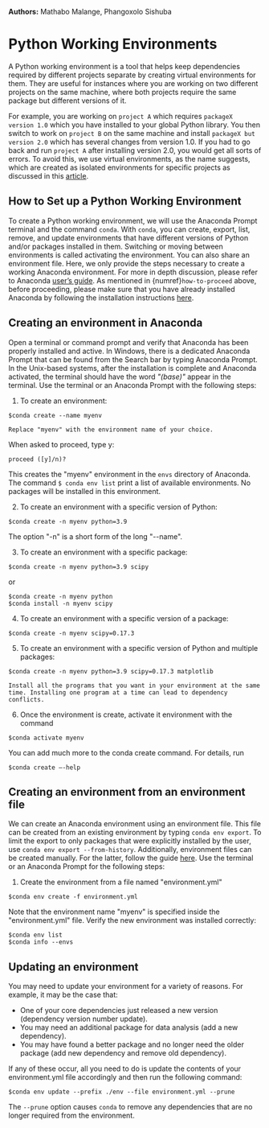 <!-- @format -->

**Authors:** Mathabo Malange, Phangoxolo Sishuba

# Python Working Environments

A Python working environment is a tool that helps keep dependencies required by
different projects separate by creating virtual environments for them. They are
useful for instances where you are working on two different projects on the same
machine, where both projects require the same package but different versions of
it.

For example, you are working on `project A` which requires
`packageX version 1.0` which you have installed to your global Python library.
You then switch to work on `project B` on the same machine and install
`packageX but version 2.0` which has several changes from version 1.0. If you
had to go back and run `project A` after installing version 2.0, you would get
all sorts of errors. To avoid this, we use virtual environments, as the name
suggests, which are created as isolated environments for specific projects as
discussed in this
[article](https://www.freecodecamp.org/news/how-to-setup-virtual-environments-in-python/).

## How to Set up a Python Working Environment

To create a Python working environment, we will use the Anaconda Prompt terminal
and the command `conda`. With `conda`, you can create, export, list, remove, and
update environments that have different versions of Python and/or packages
installed in them. Switching or moving between environments is called activating
the environment. You can also share an environment file. Here, we only provide
the steps necessary to create a working Anaconda environment. For more in depth
discussion, please refer to Anaconda
[user’s guide](https://conda.io/projects/conda/en/latest/user-guide/index.html).
As mentioned in {numref}`how-to-proceed` above, before proceeding, please make
sure that you have already installed Anaconda by following the installation
instructions [here](https://docs.anaconda.com/anaconda/install/).

## Creating an environment in Anaconda

Open a terminal or command prompt and verify that Anaconda has been properly
installed and active. In Windows, there is a dedicated Anaconda Prompt that can
be found from the Search bar by typing Anaconda Prompt. In the Unix-based
systems, after the installation is complete and Anaconda activated, the terminal
should have the word _"(base)"_ appear in the terminal. Use the terminal or an
Anaconda Prompt with the following steps:

1. To create an environment:

```
$conda create --name myenv
```

```{note}
Replace "myenv" with the environment name of your choice.
```

When asked to proceed, type y:

`proceed ([y]/n)? `

This creates the "myenv" environment in the `envs` directory of Anaconda. The
command `$ conda env list` print a list of available environments. No packages
will be installed in this environment.

2. To create an environment with a specific version of Python:

```
$conda create -n myenv python=3.9
```

The option "-n" is a short form of the long "--name".

3. To create an environment with a specific package:

```
$conda create -n myenv python=3.9 scipy
```

or

```
$conda create -n myenv python
$conda install -n myenv scipy
```

4. To create an environment with a specific version of a package:

```
$conda create -n myenv scipy=0.17.3
```

5. To create an environment with a specific version of Python and multiple
   packages:

```
$conda create -n myenv python=3.9 scipy=0.17.3 matplotlib
```

```{bulb} **Tip:**
Install all the programs that you want in your environment at the same time. Installing one program at a time can lead to dependency conflicts.
```

6. Once the environment is create, activate it environment with the command

```
$conda activate myenv
```

You can add much more to the conda create command. For details, run

```
$conda create –-help
```

## Creating an environment from an environment file

We can create an Anaconda environment using an environment file. This file can
be created from an existing environment by typing `conda env export`. To limit
the export to only packages that were explicitly installed by the user, use
`conda env export --from-history`. Additionally, environment files can be
created manually. For the latter, follow the guide
[here](https://conda.io/projects/conda/en/latest/user-guide/tasks/manage-environments.html#create-env-file-manually).
Use the terminal or an Anaconda Prompt for the following steps:

1. Create the environment from a file named "environment.yml"

```
$conda env create -f environment.yml
```

Note that the environment name "myenv" is specified inside the "environment.yml"
file. Verify the new environment was installed correctly:

```
$conda env list
$conda info --envs
```

## Updating an environment

You may need to update your environment for a variety of reasons. For example,
it may be the case that:

- One of your core dependencies just released a new version (dependency version
  number update).
- You may need an additional package for data analysis (add a new dependency).
- You may have found a better package and no longer need the older package (add
  new dependency and remove old dependency).

If any of these occur, all you need to do is update the contents of your
environment.yml file accordingly and then run the following command:

```
$conda env update --prefix ./env --file environment.yml --prune
```

The `--prune` option causes `conda` to remove any dependencies that are no
longer required from the environment.
